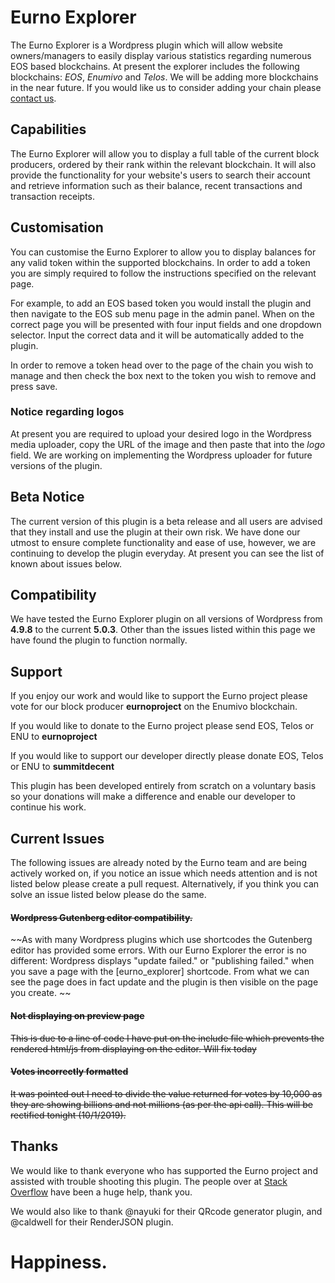 # Eurno Explorer
The Eurno Explorer is a Wordpress plugin which will allow website owners/managers to easily display various statistics regarding numerous EOS based blockchains. At present the explorer includes the following blockchains: *EOS*, *Enumivo* and *Telos*. We will be adding more blockchains in the near future. If you would like us to consider adding your chain please [contact us](https://eurno.org/#contact).

## Capabilities
The Eurno Explorer will allow you to display a full table of the current block producers, ordered by their rank within the relevant blockchain. It will also provide the functionality for your website's users to search their account and retrieve information such as their balance, recent transactions and transaction receipts. 

## Customisation
You can customise the Eurno Explorer to allow you to display balances for any valid token within the supported blockchains. In order to add a token you are simply required to follow the instructions specified on the relevant page. 

For example, to add an EOS based token you would install the plugin and then navigate to the EOS sub menu page in the admin panel. When on the correct page you will be presented with four input fields and one dropdown selector. Input the correct data and it will be automatically added to the plugin. 

In order to remove a token head over to the page of the chain you wish to manage and then check the box next to the token you wish to remove and press save. 

### Notice regarding logos
At present you are required to upload your desired logo in the Wordpress media uploader, copy the URL of the image and then paste that into the *logo* field. We are working on implementing the Wordpress uploader for future versions of the plugin. 

## Beta Notice
The current version of this plugin is a beta release and all users are advised that they install and use the plugin at their own risk. We have done our utmost to ensure complete functionality and ease of use, however, we are continuing to develop the plugin everyday. At present you can see the list of known about issues below. 

## Compatibility
We have tested the Eurno Explorer plugin on all versions of Wordpress from **4.9.8** to the current **5.0.3**. Other than the issues listed within this page we have found the plugin to function normally. 

## Support
If you enjoy our work and would like to support the Eurno project please vote for our block producer **eurnoproject** on the Enumivo blockchain. 

If you would like to donate to the Eurno project please send EOS, Telos or ENU to **eurnoproject**

If you would like to support our developer directly please donate EOS, Telos or ENU to **summitdecent**

This plugin has been developed entirely from scratch on a voluntary basis so your donations will make a difference and enable our developer to continue his work. 

## Current Issues
The following issues are already noted by the Eurno team and are being actively worked on, if you notice an issue which needs attention and is not listed below please create a pull request. Alternatively, if you think you can solve an issue listed below please do the same. 

#### ~~Wordpress Gutenberg editor compatibility.~~
~~As with many Wordpress plugins which use shortcodes the Gutenberg editor has provided some errors. With our Eurno Explorer the error is no different: Wordpress displays "update failed." or "publishing failed." when you save a page with the [eurno_explorer] shortcode. From what we can see the page does in fact update and the plugin is then visible on the page you create. ~~

#### ~~Not displaying on preview page~~
~~This is due to a line of code I have put on the include file which prevents the rendered html/js from displaying on the editor. Will fix today~~

#### ~~Votes incorrectly formatted~~
~~It was pointed out I need to divide the value returned for votes by 10,000 as they are showing billions and not millions (as per the api call). This will be rectified tonight (10/1/2019).~~

## Thanks
We would like to thank everyone who has supported the Eurno project and assisted with trouble shooting this plugin. The people over at [Stack Overflow](https://stackoverflow.com) have been a huge help, thank you.

We would also like to thank @nayuki for their QRcode generator plugin, and @caldwell for their RenderJSON plugin.

# Happiness. 
